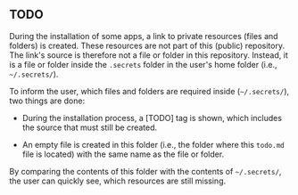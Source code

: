 TODO
----

During the installation of some apps, a link to private resources (files and folders) is created. These resources are not part of this (public) repository. The link's source is therefore not a file or folder in this repository. Instead, it is a file or folder inside the `.secrets` folder in the user's home folder (i.e., `~/.secrets/`).

To inform the user, which files and folders are required inside (`~/.secrets/`), two things are done:

* During the installation process, a [TODO] tag is shown, which includes the source that must still be created.

* An empty file is created in this folder (i.e., the folder where this `todo.md` file is located) with the same name as the file or folder. 

By comparing the contents of this folder with the contents of `~/.secrets/`, the user can quickly see, which resources are still missing.
